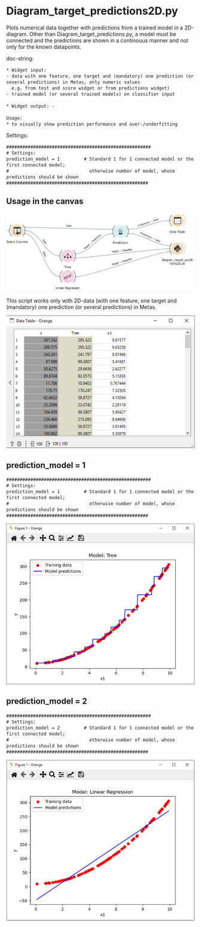 # Diagram_target_predictions2D.py
Plots numerical data together with predictions from a trained model in a 2D-diagram. Other than Diagram_target_predictions.py, a model must be connected and the predictions are shown in a continouus manner and not only for the known datapoints.

doc-string:
```
* Widget input: 
- data with one feature, one target and (mandatory) one prediction (or several predictions) in Metas, only numeric values
  e.g. from test and score widget or from predictions widget)
- trained model (or several trained models) on classifier input

* Widget output: -

Usage:
* to visually show prediction performance and over-/underfitting
```

Settings:
```
######################################################
# Settings:
prediction_model = 1         # Standard 1 for 1 connected model or the first connected model; 
#                              otherwise number of model, whose predictions should be shown
#####################################################
```


## Usage in the canvas

![](images/dia_target_pred2D_01.png)

This script works only with 2D-data (with one feature, one target and (mandatory) one prediction (or several predictions) in Metas.

![](images/dia_target_pred2D_02.png)

## prediction_model = 1

```
######################################################
# Settings:
prediction_model = 1         # Standard 1 for 1 connected model or the first connected model; 
#                              otherwise number of model, whose predictions should be shown
#####################################################
```

![](images/dia_target_pred2D_03.png)

## prediction_model = 2

```
######################################################
# Settings:
prediction_model = 2         # Standard 1 for 1 connected model or the first connected model; 
#                              otherwise number of model, whose predictions should be shown
#####################################################
```

![](images/dia_target_pred2D_04.png)







